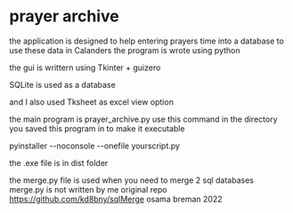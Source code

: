 # prayer archive
the application is designed to help entering prayers time into a database to use these data in Calanders
the program is wrote using python 

the gui is writtern using Tkinter + guizero

SQLite is used as a database

and I also used Tksheet as excel view option

the main program is prayer_archive.py
use this command in the directory you saved this program in to make it executable

pyinstaller --noconsole --onefile yourscript.py

the .exe file is in dist folder


the merge.py file is used when you need to merge 2 sql databases
merge.py is not written by me 
original repo https://github.com/kd8bny/sqlMerge 
osama breman 2022

